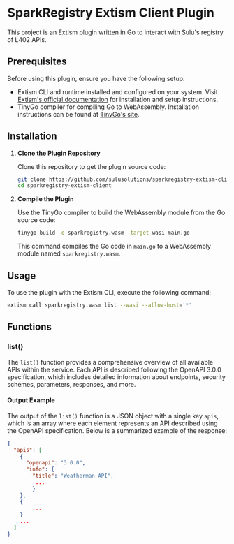 # SparkRegistry Extism Client Plugin

This project is an Extism plugin written in Go to interact with Sulu's registry of L402 APIs. 

## Prerequisites

Before using this plugin, ensure you have the following setup:

- Extism CLI and runtime installed and configured on your system. Visit [Extism's official documentation](https://extism.org/) for installation and setup instructions.
- TinyGo compiler for compiling Go to WebAssembly. Installation instructions can be found at [TinyGo's site](https://tinygo.org/).

## Installation

1. **Clone the Plugin Repository**

    Clone this repository to get the plugin source code:

    ```sh
    git clone https://github.com/sulusolutions/sparkregistry-extism-client
    cd sparkregistry-extism-client
    ```

2. **Compile the Plugin**

    Use the TinyGo compiler to build the WebAssembly module from the Go source code:

    ```sh
    tinygo build -o sparkregistry.wasm -target wasi main.go
    ```

    This command compiles the Go code in `main.go` to a WebAssembly module named `sparkregistry.wasm`.

## Usage

To use the plugin with the Extism CLI, execute the following command:

```sh
extism call sparkregistry.wasm list --wasi --allow-host='*'
```

## Functions

### list()

The `list()` function provides a comprehensive overview of all available APIs within the service. Each API is described following the OpenAPI 3.0.0 specification, which includes detailed information about endpoints, security schemes, parameters, responses, and more.

#### Output Example

The output of the `list()` function is a JSON object with a single key `apis`, which is an array where each element represents an API described using the OpenAPI specification. Below is a summarized example of the response:

```json
{
  "apis": [
    {
      "openapi": "3.0.0",
      "info": {
        "title": "Weatherman API",
         ...
        }
    },
    {
        ...
    }
    ...
  ]
}
```
